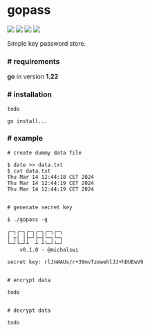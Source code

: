 # gopass

![](https://img.shields.io/github/issues/michalswi/gopass)
![](https://img.shields.io/github/forks/michalswi/gopass)
![](https://img.shields.io/github/stars/michalswi/gopass)
![](https://img.shields.io/github/last-commit/michalswi/gopass)

Simple key password store.

### \# requirements

**go** in version **1.22**


### \# installation

```
todo

go install...
```

### \# example
```
# create dummy data file

$ date >> data.txt
$ cat data.txt
Thu Mar 14 12:44:18 CET 2024
Thu Mar 14 12:44:19 CET 2024
Thu Mar 14 12:44:19 CET 2024


# generate secret key

$ ./gopass -g

┌─┐┌─┐┌─┐┌─┐┌─┐┌─┐
│ ┬│ │├─┘├─┤└─┐└─┐
└─┘└─┘┴  ┴ ┴└─┘└─┘
	v0.1.0 - @michalswi

secret key: rlJnWAUs/r+39mvTzewehlJJ+hDUEwV9


# encrypt data

todo


# decrypt data

todo
```
